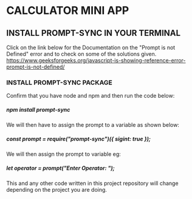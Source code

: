 # CALCULATOR MINI APP

## INSTALL PROMPT-SYNC IN YOUR TERMINAL 

Click on the link below for the Documentation on the "Prompt is not Defined" error and to check on some of the solutions given.
https://www.geeksforgeeks.org/javascript-is-showing-reference-error-prompt-is-not-defined/

### INSTALL PROMPT-SYNC PACKAGE 

Confirm that you have node and npm and then run the code below:

##### npm install prompt-sync

We will then have to assign the prompt to a variable as shown below:

##### const prompt = require("prompt-sync")({ sigint: true });

We will then assign the prompt to variable eg:

##### let operator = prompt("Enter Operator: ");

This and any other code written in this project repository will change depending on the project you are doing.

